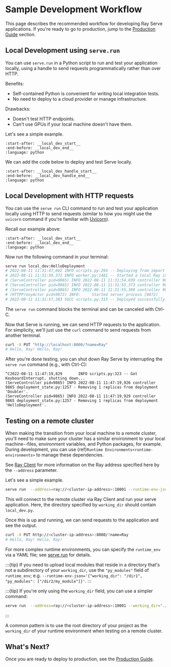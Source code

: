 # Sample Development Workflow

This page describes the recommended workflow for developing Ray Serve applications. If you're ready to go to production, jump to the [Production Guide](production.md) section.

## Local Development using `serve.run`

You can use `serve.run` in a Python script to run and test your application locally, using a handle to send requests programmatically rather than over HTTP.

Benefits:

- Self-contained Python is convenient for writing local integration tests.
- No need to deploy to a cloud provider or manage infrastructure.

Drawbacks:

- Doesn't test HTTP endpoints.
- Can't use GPUs if your local machine doesn't have them.

Let's see a simple example.

```{literalinclude} ../serve/doc_code/local_dev.py
:start-after: __local_dev_start__
:end-before: __local_dev_end__
:language: python
```

We can add the code below to deploy and test Serve locally.

```{literalinclude} ../serve/doc_code/local_dev.py
:start-after: __local_dev_handle_start__
:end-before: __local_dev_handle_end__
:language: python
```

## Local Development with HTTP requests

You can use the `serve run` CLI command to run and test your application locally using HTTP to send requests (similar to how you might use the `uvicorn` command if you're familiar with [Uvicorn](https://www.uvicorn.org/)).

Recall our example above:

```{literalinclude} ../serve/doc_code/local_dev.py
:start-after: __local_dev_start__
:end-before: __local_dev_end__
:language: python
```

Now run the following command in your terminal:

```bash
serve run local_dev:HelloDeployment
# 2022-08-11 11:31:47,692 INFO scripts.py:294 -- Deploying from import path: "local_dev:graph".
# 2022-08-11 11:31:50,372 INFO worker.py:1481 -- Started a local Ray instance. View the dashboard at http://127.0.0.1:8265.
# (ServeController pid=9865) INFO 2022-08-11 11:31:54,039 controller 9865 http_state.py:129 - Starting HTTP proxy with name 'SERVE_CONTROLLER_ACTOR:SERVE_PROXY_ACTOR-dff7dc5b97b4a11facaed746f02448224aa0c1fb651988ba7197e949' on node 'dff7dc5b97b4a11facaed746f02448224aa0c1fb651988ba7197e949' listening on '127.0.0.1:8000'
# (ServeController pid=9865) INFO 2022-08-11 11:31:55,373 controller 9865 deployment_state.py:1232 - Adding 1 replicas to deployment 'Doubler'.
# (ServeController pid=9865) INFO 2022-08-11 11:31:55,389 controller 9865 deployment_state.py:1232 - Adding 1 replicas to deployment 'HelloDeployment'.
# (HTTPProxyActor pid=9872) INFO:     Started server process [9872]
# 2022-08-11 11:31:57,383 SUCC scripts.py:315 -- Deployed successfully.
```

The `serve run` command blocks the terminal and can be canceled with Ctrl-C.

Now that Serve is running, we can send HTTP requests to the application.
For simplicity, we'll just use the `curl` command to send requests from another terminal.

```bash
curl -X PUT "http://localhost:8000/?name=Ray"
# Hello, Ray! Hello, Ray!
```

After you're done testing, you can shut down Ray Serve by interrupting the `serve run` command (e.g., with Ctrl-C):

```console
^C2022-08-11 11:47:19,829       INFO scripts.py:323 -- Got KeyboardInterrupt, shutting down...
(ServeController pid=9865) INFO 2022-08-11 11:47:19,926 controller 9865 deployment_state.py:1257 - Removing 1 replicas from deployment 'Doubler'.
(ServeController pid=9865) INFO 2022-08-11 11:47:19,929 controller 9865 deployment_state.py:1257 - Removing 1 replicas from deployment 'HelloDeployment'.
```

## Testing on a remote cluster

When making the transition from your local machine to a remote cluster, you'll need to make sure your cluster has a similar environment to your local machine--files, environment variables, and Python packages, for example.  During development, you can use {ref}`Runtime Environments<runtime-environments>` to manage these dependencies.

See [Ray Client](ray-client-under-construction) for more information on the Ray address specified here by the `--address` parameter.

Let's see a simple example.

```bash
serve run  --address=ray://<cluster-ip-address>:10001 --runtime-env-json='{"env_vars": {"MY_ENV_VAR": "my-value"}, "working_dir": "./project/src", "pip": ["requests", "chess"]}' local_dev:HelloDeployment
```

This will connect to the remote cluster via Ray Client and run your serve application.  Here, the directory specified by `working_dir` should contain `local_dev.py`.

Once this is up and running, we can send requests to the application and see the output.

```bash
curl -X PUT http://<cluster-ip-address>:8000/?name=Ray
# Hello, Ray! Hello, Ray!
```

For more complex runtime environments, you can specify the `runtime_env` via a YAML file; see [serve run](serve_cli.md#serve-run) for details.

:::{tip}
If you need to upload local modules that reside in a directory that's not a subdirectory of your `working_dir`, use the `"py_modules"` field of `runtime_env`; e.g. `--runtime-env-json='{"working_dir": "/dir1", "py_modules": ["/dir2/my_module"]}'`.
:::

:::{tip}
If you're only using the `working_dir` field, you can use a simpler command:

```bash
serve run  --address=ray://<cluster-ip-address>:10001 --working_dir="./project/src" local_dev:HelloDeployment
```

:::

A common pattern is to use the root directory of your project as the `working_dir` of your runtime environment when testing on a remote cluster.

## What's Next?

Once you are ready to deploy to production, see the [Production Guide](production.md).
